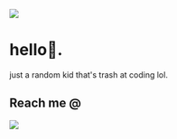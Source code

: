 ![](https://komarev.com/ghpvc/?username=icantcodelolz&color=blueviolet)
# hello👋.
just a random kid that's trash at coding lol.

## Reach me @
<img
src=https://discord.c99.nl/widget/theme-4/780850713206194226.png>
